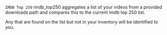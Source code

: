 `IMDB Top 250`
imdb_top250 aggregates a list of your videos from a provided downloads path and compares this to the 
current imdb top 250 list. 

Any that are found on the list but not in your inventory will be identified to you.
